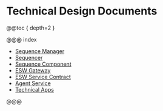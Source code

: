 # Technical Design Documents

@@toc { depth=2 }

@@@ index

- [Sequence Manager](sequence-manager-tech.md)
- [Sequencer](sequencer-tech.md)
- [Sequence Component](sequence-component-tech.md)
- [ESW Gateway](gateway-tech.md)
- [ESW Service Contract](contracts.md)
- [Agent Service](agent-service-tech.md)
- [Technical Apps](apps/apps-index.md)

@@@